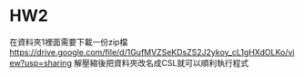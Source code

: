 # HW2
在資料夾1裡面需要下載一份zip檔
https://drive.google.com/file/d/1GufMVZSeKDsZS2J2ykoy_cL1gHXdOLKo/view?usp=sharing
解壓縮後把資料夾改名成CSL就可以順利執行程式
